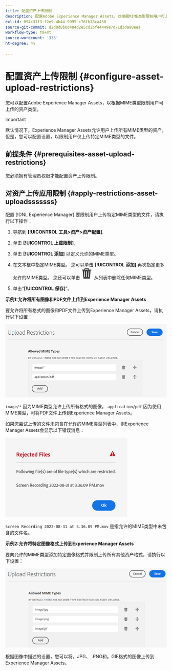 ```yaml
---
title: 配置资产上传限制
description: 配置Adobe Experience Manager Assets，以根据MIME类型限制用户可上传的资产类型。 它有助于防止意外上载不需要的格式和恶意文件。
exl-id: 094c31f3-f2e9-4b44-9995-c76fb78ca458
source-git-commit: d2d0d8b0d484d2e5cd2bf44449e7d71d3da98eea
workflow-type: tm+mt
source-wordcount: '333'
ht-degree: 4%

---
```


# 配置资产上传限制 {#configure-asset-upload-restrictions}

您可以配置Adobe Experience Manager Assets，以根据MIME类型限制用户可上传的资产类型。

>[!IMPORTANT]
>
>默认情况下，Experience Manager Assets允许用户上传所有MIME类型的资产。 但是，您可以配置设置，以限制用户仅上传特定MIME类型的文件。

## 前提条件 {#prerequisites-asset-upload-restrictions}

您必须拥有管理员权限才能配置资产上传限制。

## 对资产上传应用限制 {#apply-restrictions-asset-uploadsssssss}

配置 [!DNL Experience Manager] 要限制用户上传特定MIME类型的文件，请执行以下操作：

1. 导航到 **[!UICONTROL 工具>资产>资产配置]**.

1. 单击 **[!UICONTROL 上载限制]**.

1. 单击 **[!UICONTROL 添加]** 以定义允许的MIME类型。

1. 在文本框中指定MIME类型。 您可以单击 **[!UICONTROL 添加]** 再次指定更多允许的MIME类型。 您还可以单击 ![删除图标](assets/delete-icon.svg) 从列表中删除任何MIME类型。

1. 单击“**[!UICONTROL 保存]**”。

**示例1:允许将所有图像和PDF文件上传到Experience Manager Assets**

要允许将所有格式的图像和PDF文件上传到Experience Manager Assets，请执行以下设置：

![资产上传限制](assets/asset-upload-restrictions.png)

`image/*` 因为MIME类型允许上传所有格式的图像。 `application/pdf` 因为使用MIME类型，可将PDF文件上传到Experience Manager Assets。

如果您尝试上传的文件未包含在允许的MIME类型列表中，则Experience Manager Assets会显示以下错误消息：

![受限文件](assets/asset-upload-restricted-files.png)

`Screen Recording 2022-08-31 at 3.36.09 PM.mov` 是指允许的MIME类型中未包含的文件名。

**示例2:允许将特定图像格式上传到Experience Manager Assets**

要向允许的MIME类型添加特定图像格式并限制上传所有其他资产格式，请执行以下设置：

![资产限制](assets/asset-restrictions.png)

根据图像中描述的设置，您可以将。JPG、 .PNG和。GIF格式的图像上传到Experience Manager Assets。
